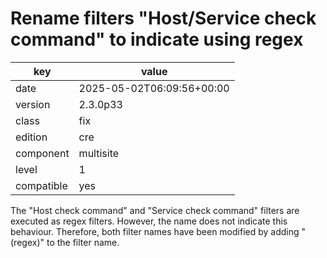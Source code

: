 [//]: # (werk v2)
# Rename filters "Host/Service check command" to indicate using regex

key        | value
---------- | ---
date       | 2025-05-02T06:09:56+00:00
version    | 2.3.0p33
class      | fix
edition    | cre
component  | multisite
level      | 1
compatible | yes

The "Host check command" and "Service check command" filters are executed as regex filters.
However, the name does not indicate this behaviour. Therefore, both filter names have been modified by adding "(regex)" to the filter name.
